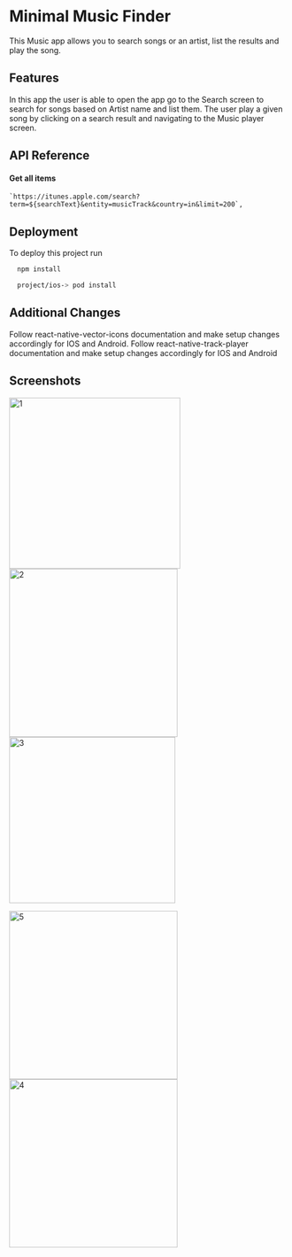 
# Minimal Music Finder


This Music app  allows you to search songs or an artist, list the results and play the song.


## Features

In this app the user is able to open the app go to the Search screen to search for songs based on 
Artist name and list them.
The user play a given song by clicking on a search result and navigating to the Music player screen.
## API Reference

#### Get all items

```http
`https://itunes.apple.com/search?term=${searchText}&entity=musicTrack&country=in&limit=200`,

```





## Deployment

To deploy this project run

```bash
  npm install

  project/ios-> pod install
```


## Additional Changes

Follow react-native-vector-icons documentation and make setup changes accordingly for IOS and Android.
Follow react-native-track-player documentation and make setup changes accordingly for IOS and Android

## Screenshots

<img width="309" alt="1" src="https://user-images.githubusercontent.com/37268702/160247412-db5d5586-5f56-4eef-9de6-3cc1e12e09a2.png"><img width="304" alt="2" src="https://user-images.githubusercontent.com/37268702/160247424-2a4f6286-863c-4c9a-810a-49fd378ce89d.png"><img width="300" alt="3" src="https://user-images.githubusercontent.com/37268702/160247431-084aeb91-e89c-4527-933e-0e5cbdfd556c.png">

<img width="304" alt="5" src="https://user-images.githubusercontent.com/37268702/160247443-0160df4b-8646-4953-a97c-9be9b92354da.png"><img width="304" alt="4" src="https://user-images.githubusercontent.com/37268702/160247440-e2f30ea6-bb40-48af-be84-258ed2ce6ef0.png">


